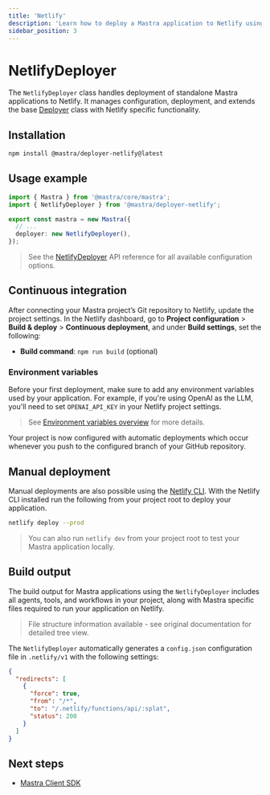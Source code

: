 ```yaml
---
title: 'Netlify'
description: 'Learn how to deploy a Mastra application to Netlify using the Mastra NetlifyDeployer'
sidebar_position: 3
---
```


# NetlifyDeployer

The `NetlifyDeployer` class handles deployment of standalone Mastra applications to Netlify. It manages configuration, deployment, and extends the base [Deployer](/docs/reference/deployer) class with Netlify specific functionality.

## Installation

```bash copy
npm install @mastra/deployer-netlify@latest
```

## Usage example

```typescript filename="src/mastra/index.ts" showLineNumbers copy
import { Mastra } from '@mastra/core/mastra';
import { NetlifyDeployer } from '@mastra/deployer-netlify';

export const mastra = new Mastra({
  // ...
  deployer: new NetlifyDeployer(),
});
```

> See the [NetlifyDeployer](/docs/reference/deployer/netlify) API reference for all available configuration options.

## Continuous integration

After connecting your Mastra project’s Git repository to Netlify, update the project settings. In the Netlify dashboard, go to **Project configuration** > **Build & deploy** > **Continuous deployment**, and under **Build settings**, set the following:

- **Build command**: `npm run build` (optional)

### Environment variables

Before your first deployment, make sure to add any environment variables used by your application. For example, if you're using OpenAI as the LLM, you'll need to set `OPENAI_API_KEY` in your Netlify project settings.

> See [Environment variables overview](https://docs.netlify.com/environment-variables/overview/) for more details.

Your project is now configured with automatic deployments which occur whenever you push to the configured branch of your GitHub repository.

## Manual deployment

Manual deployments are also possible using the [Netlify CLI](https://docs.netlify.com/cli/get-started/). With the Netlify CLI installed run the following from your project root to deploy your application.

```bash copy
netlify deploy --prod
```

> You can also run `netlify dev` from your project root to test your Mastra application locally.

## Build output

The build output for Mastra applications using the `NetlifyDeployer` includes all agents, tools, and workflows in your project, along with Mastra specific files required to run your application on Netlify.

> File structure information available - see original documentation for detailed tree view.

The `NetlifyDeployer` automatically generates a `config.json` configuration file in `.netlify/v1` with the following settings:

```json
{
  "redirects": [
    {
      "force": true,
      "from": "/*",
      "to": "/.netlify/functions/api/:splat",
      "status": 200
    }
  ]
}
```

## Next steps

- [Mastra Client SDK](/docs/reference/client-js/mastra-client)
